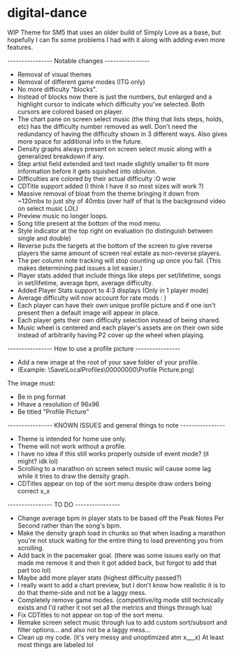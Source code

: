 # digital-dance
WIP Theme for SM5 that uses an older build of Simply Love as a base, but hopefully I can fix some problems I had with it along with adding even more features.

---------------- Notable changes ----------------

- Removal of visual themes
- Removal of different game modes (ITG only)
- No more difficulty "blocks".
- Instead of blocks now there is just the numbers, but enlarged and a highlight cursor to indicate which difficulty you've selected. Both cursors are colored based on player.
- The chart pane on screen select music (the thing that lists steps, holds, etc) has the difficulty number removed as well. Don't need the redundancy of having the difficulty shown in 3 different ways. Also gives more space for additional info in the future.
- Density graphs always present on screen select music along with a generalized breakdown if any.
- Step artist field extended and text made slightly smaller to fit more information before it gets squished into oblivion.
- Difficulties are colored by their actual difficulty :O wow
- CDTitle support added (I think I have it so most sizes will work ?)
- Massive removal of bloat from the theme bringing it down from ~120mbs to just shy of 40mbs (over half of that is the background video on select music LOL)
- Preview music no longer loops.
- Song title present at the bottom of the mod menu.
- Style indicator at the top right on evaluation (to distinguish between single and double)
- Reverse puts the targets at the bottom of the screen to give reverse players the same amount of screen real estate as non-reverse players.
- The per column note tracking will stop counting up once you fail. (This makes determining pad issues a lot easier.)
- Player stats added that include things like steps per set/lifetime, songs in set/lifetime, average bpm, average difficulty.
- Added Player Stats support to 4:3 displays (Only in 1 player mode)
- Average difficulty will now account for rate mods : )
- Each player can have their own unique profile picture and if one isn't present then a default image will appear in place.
- Each player gets their own difficulty selection instead of being shared.
- Music wheel is centered and each player's assets are on their own side instead of arbitrarily having P2 cover up the wheel when playing.

---------------- How to use a profile picture ----------------

- Add a new image at the root of your save folder of your profile.
- (Example: \Save\LocalProfiles\00000000\Profile Picture.png)

The image must:
- Be in png format
- Hhave a resolution of 96x96
- Be titled "Profile Picture"

---------------- KNOWN ISSUES and general things to note ----------------

- Theme is intended for home use only.
- Theme will not work without a profile.
- I have no idea if this still works properly outside of event mode? (it might? idk lol)
- Scrolling to a marathon on screen select music will cause some lag while it tries to draw the density graph.
- CDTitles appear on top of the sort menu despite draw orders being correct x_x

---------------- TO DO ----------------

- Change average bpm in player stats to be based off the Peak Notes Per Second rather than the song's bpm.
- Make the density graph load in chunks so that when loading a marathon you're not stuck waiting for the entire thing to load preventing you from scrolling.
- Add back in the pacemaker goal. (there was some issues early on that made me remove it and then it got added back, but forgot to add that part too lol)
- Maybe add more player stats (highest difficulty passed?)
- I really want to add a chart preview, but I don't know how realistic it is to do that theme-side and not be a laggy mess.
- Completely remove game modes. (competitive/itg mode still technically exists and I'd rather it not set all the metrics and things through lua)
- Fix CDTitles to not appear on top of the sort menu.
- Remake screen select music through lua to add custom sort/subsort and filter options... and also not be a laggy mess...
- Clean up my code. (it's very messy and unoptimized atm x___x) At least most things are labeled lol
